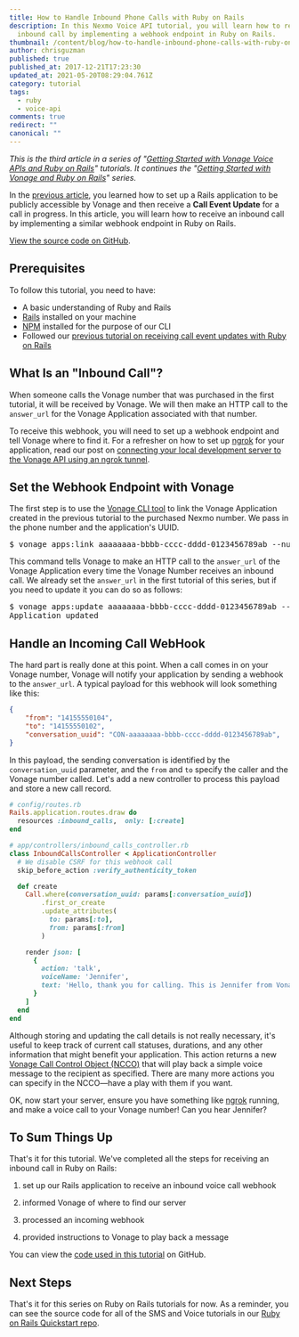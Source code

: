 ```yaml
---
title: How to Handle Inbound Phone Calls with Ruby on Rails
description: In this Nexmo Voice API tutorial, you will learn how to receive an
  inbound call by implementing a webhook endpoint in Ruby on Rails.
thumbnail: /content/blog/how-to-handle-inbound-phone-calls-with-ruby-on-rails/voice-receive-call-ruby.png
author: chrisguzman
published: true
published_at: 2017-12-21T17:23:30
updated_at: 2021-05-20T08:29:04.761Z
category: tutorial
tags:
  - ruby
  - voice-api
comments: true
redirect: ""
canonical: ""
---
```

*This is the third article in a series of "[Getting Started with Vonage Voice APIs and Ruby on Rails](https://learn.vonage.com/blog/2017/11/02/outbound-text-to-speech-voice-call-ruby-on-rails-dr/)" tutorials. It continues the "[Getting Started with Vonage and Ruby on Rails](https://learn.vonage.com/blog/2017/10/16/send-sms-ruby-on-rails-dr/)" series.*

In the [previous article](https://learn.vonage.com/blog/2017/12/19/receive-voice-call-events-call-progress-ruby-rails-dr/), you learned how to set up a Rails application to be publicly accessible by Vonage and then receive a **Call Event Update** for a call in progress. In this article, you will learn how to receive an inbound call by implementing a similar webhook endpoint in Ruby on Rails.

[View the source code on GitHub](https://github.com/Nexmo/nexmo-rails-quickstart/blob/master/app/controllers/inbound_calls_controller.rb).

## Prerequisites

To follow this tutorial, you need to have:

* A basic understanding of Ruby and Rails
* [Rails](http://rubyonrails.org/) installed on your machine
* [NPM](https://www.npmjs.com/) installed for the purpose of our CLI
* Followed our [previous tutorial on receiving call event updates with Ruby on Rails](https://www.nexmo.com/blog/2017/12/19/receive-voice-call-events-call-progress-ruby-rails-dr/)

<sign-up></sign-up>

## What Is an "Inbound Call"?

When someone calls the Vonage number that was purchased in the first tutorial, it will be received by Vonage. We will then make an HTTP call to the `answer_url` for the Vonage Application associated with that number.

To receive this webhook, you will need to set up a webhook endpoint and tell Vonage where to find it. For a refresher on how to set up [ngrok](http://ngrok.io) for your application, read our post on [connecting your local development server to the Vonage API using an ngrok tunnel](https://learn.vonage.com/blog/2017/07/04/local-development-nexmo-ngrok-tunnel-dr/).

## Set the Webhook Endpoint with Vonage

The first step is to use the [Vonage CLI tool](https://github.com/Vonage/vonage-cli) to link the Vonage Application created in the previous tutorial to the purchased Nexmo number. We pass in the phone number and the application's UUID.

<pre class="lang:default highlight:0 decode:true " >
$ vonage apps:link aaaaaaaa-bbbb-cccc-dddd-0123456789ab --number=14155550102
</pre> 

This command tells Vonage to make an HTTP call to the `answer_url` of the Vonage Application every time the Vonage Number receives an inbound call. We already set the `answer_url` in the first tutorial of this series, but if you need to update it you can do so as follows:

<pre class="lang:default highlight:0 decode:true " >
$ vonage apps:update aaaaaaaa-bbbb-cccc-dddd-0123456789ab --name="My Voice App" --voice_answer_url=http://abc123.ngrok.io/inbound_calls --voice_event_url=http://abc123.ngrok.io/call_events --voice_answer_http=POST --voice_event_http=POST
Application updated
</pre>

## Handle an Incoming Call WebHook

The hard part is really done at this point. When a call comes in on your Vonage number, Vonage will notify your application by sending a webhook to the `answer_url`. A typical payload for this webhook will look something like this:

```json
{
    "from": "14155550104",
    "to": "14155550102",
    "conversation_uuid": "CON-aaaaaaaa-bbbb-cccc-dddd-0123456789ab",
}
```

In this payload, the sending conversation is identified by the `conversation_uuid` parameter, and the `from` and `to` specify the caller and the Vonage number called. Let's add a new controller to process this payload and store a new call record.

```ruby
# config/routes.rb
Rails.application.routes.draw do
  resources :inbound_calls,  only: [:create]
end

# app/controllers/inbound_calls_controller.rb
class InboundCallsController < ApplicationController
  # We disable CSRF for this webhook call
  skip_before_action :verify_authenticity_token

  def create
    Call.where(conversation_uuid: params[:conversation_uuid])
        .first_or_create
        .update_attributes(
          to: params[:to],
          from: params[:from]
        )

    render json: [
      {
        action: 'talk',
        voiceName: 'Jennifer',
        text: 'Hello, thank you for calling. This is Jennifer from Vonage. Ciao.'
      }
    ]
  end
end
```

Although storing and updating the call details is not really necessary, it's useful to keep track of current call statuses, durations, and any other information that might benefit your application. This action returns a new [Vonage Call Control Object (NCCO)](https://developer.vonage.com/voice/voice-api/overview#ncco) that will play back a simple voice message to the recipient as specified. There are many more actions you can specify in the NCCO—have a play with them if you want.

OK, now start your server, ensure you have something like [ngrok](http://ngrok.io) running, and make a voice call to your Vonage number! Can you hear Jennifer?

## To Sum Things Up

That's it for this tutorial. We've completed all the steps for receiving an inbound call in Ruby on Rails:


1. set up our Rails application to receive an inbound voice call webhook 

2. informed Vonage of where to find our server 

3. processed an incoming webhook 

4. provided instructions to Vonage to play back a message

You can view the [code used in this tutorial](https://github.com/Nexmo/nexmo-rails-quickstart/blob/master/app/controllers/inbound_calls_controller.rb) on GitHub.

## Next Steps

That's it for this series on Ruby on Rails tutorials for now. As a reminder, you can see the source code for all of the SMS and Voice tutorials in our [Ruby on Rails Quickstart repo](https://github.com/Nexmo/nexmo-rails-quickstart).